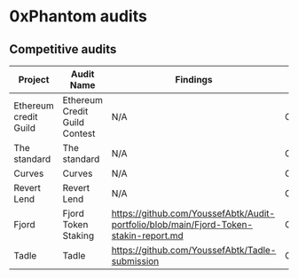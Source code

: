 # 0xPhantom audits

## Competitive audits

| Project | Audit Name | Findings | Audit Platform                                                                                                                            
|---|---|---|---|
| Ethereum credit Guild | Ethereum Credit Guild Contest | N/A |  Code4rena |
| The standard | The standard | N/A |  Codehawks |
| Curves | Curves | N/A |  Code4rena | 
| Revert Lend | Revert Lend | N/A |  Code4rena |
|Fjord| Fjord Token Staking | https://github.com/YoussefAbtk/Audit-portfolio/blob/main/Fjord-Token-stakin-report.md |  Codehawks |
|Tadle| Tadle | https://github.com/YoussefAbtk/Tadle-submission |  Codehawks |
